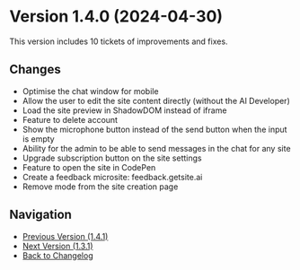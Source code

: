 # Version 1.4.0 (2024-04-30)

This version includes 10 tickets of improvements and fixes.

## Changes

- Optimise the chat window for mobile
- Allow the user to edit the site content directly (without the AI Developer)
- Load the site preview in ShadowDOM instead of iframe
- Feature to delete account
- Show the microphone button instead of the send button when the input is empty
- Ability for the admin to be able to send messages in the chat for any site
- Upgrade subscription button on the site settings
- Feature to open the site in CodePen
- Create a feedback microsite: feedback.getsite.ai
- Remove mode from the site creation page

## Navigation

- [Previous Version (1.4.1)](1.4.1)
- [Next Version (1.3.1)](1.3.1)
- [Back to Changelog](../changelog)
